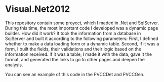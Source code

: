# Visual.Net2012
This repository contain some proyect, which I maded in .Net and SqlServer.
During this time, the most important code I developed was a dynamic page builder.
How did it work? It took the information from a database in SqlServer and built it according to the following parameters:
First, I defined whether to make a data loading form or a dynamic table.
Second, if it was a form, I built the fields, their validations and their logic based on the information received.
If it was a table, I made it with the data, gave it the format, and generated the links to go to other pages and deepen the analysis.

You can see an example of this code in the PVCCDet and PVCCGen.
